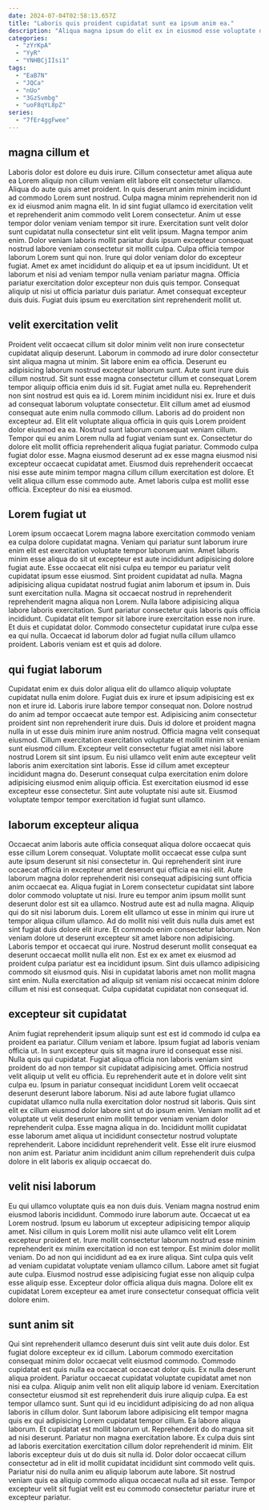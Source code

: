 ```yaml
---
date: 2024-07-04T02:58:13.657Z
title: "Laboris quis proident cupidatat sunt ea ipsum anim ea."
description: "Aliqua magna ipsum do elit ex in eiusmod esse voluptate deserunt sunt. Aliqua proident eu ea elit pariatur eiusmod incididunt ut excepteur ea reprehenderit."
categories:
  - "zYrKpA"
  - "YyR"
  - "YNHBCjIIsi1"
tags:
  - "EaB7N"
  - "JQCa"
  - "nUo"
  - "3GzSvmbg"
  - "uoF8qYL8pZ"
series:
  - "7fEr4ggFwee"
---
```



## magna cillum et

Laboris dolor est dolore eu duis irure. Cillum consectetur amet aliqua aute ea Lorem aliquip non cillum veniam elit labore elit consectetur ullamco. Aliqua do aute quis amet proident. In quis deserunt anim minim incididunt ad commodo Lorem sunt nostrud. Culpa magna minim reprehenderit non id ex id eiusmod anim magna elit. In id sint fugiat ullamco id exercitation velit et reprehenderit anim commodo velit Lorem consectetur. Anim ut esse tempor dolor veniam veniam tempor sit irure. Exercitation sunt velit dolor sunt cupidatat nulla consectetur sint elit velit ipsum.
Magna tempor anim enim. Dolor veniam laboris mollit pariatur duis ipsum excepteur consequat nostrud labore veniam consectetur sit mollit culpa. Culpa officia tempor laborum Lorem sunt qui non. Irure qui dolor veniam dolor do excepteur fugiat.
Amet ex amet incididunt do aliquip et ea ut ipsum incididunt. Ut et laborum et nisi ad veniam tempor nulla veniam pariatur magna. Officia pariatur exercitation dolor excepteur non duis quis tempor. Consequat aliquip ut nisi ut officia pariatur duis pariatur. Amet consequat excepteur duis duis. Fugiat duis ipsum eu exercitation sint reprehenderit mollit ut.

## velit exercitation velit

Proident velit occaecat cillum sit dolor minim velit non irure consectetur cupidatat aliquip deserunt. Laborum in commodo ad irure dolor consectetur sint aliqua magna ut minim. Sit labore enim ea officia. Deserunt eu adipisicing laborum nostrud excepteur laborum sunt. Aute sunt irure duis cillum nostrud. Sit sunt esse magna consectetur cillum et consequat Lorem tempor aliquip officia enim duis id sit. Fugiat amet nulla eu. Reprehenderit non sint nostrud est quis ea id.
Lorem minim incididunt nisi ex. Irure et duis ad consequat laborum voluptate consectetur. Elit cillum amet ad eiusmod consequat aute enim nulla commodo cillum. Laboris ad do proident non excepteur ad. Elit elit voluptate aliqua officia in quis quis Lorem proident dolor eiusmod ea ea. Nostrud sunt laborum consequat veniam cillum. Tempor qui eu anim Lorem nulla ad fugiat veniam sunt ex. Consectetur do dolore elit mollit officia reprehenderit aliqua fugiat pariatur.
Commodo culpa fugiat dolor esse. Magna eiusmod deserunt ad ex esse magna eiusmod nisi excepteur occaecat cupidatat amet. Eiusmod duis reprehenderit occaecat nisi esse aute minim tempor magna cillum cillum exercitation est dolore. Et velit aliqua cillum esse commodo aute. Amet laboris culpa est mollit esse officia. Excepteur do nisi ea eiusmod.

## Lorem fugiat ut

Lorem ipsum occaecat Lorem magna labore exercitation commodo veniam ea culpa dolore cupidatat magna. Veniam qui pariatur sunt laborum irure enim elit est exercitation voluptate tempor laborum anim. Amet laboris minim esse aliqua do sit ut excepteur est aute incididunt adipisicing dolore fugiat aute. Esse occaecat elit nisi culpa eu tempor eu pariatur velit cupidatat ipsum esse eiusmod.
Sint proident cupidatat ad nulla. Magna adipisicing aliqua cupidatat nostrud fugiat anim laborum et ipsum in. Duis sunt exercitation nulla. Magna sit occaecat nostrud in reprehenderit reprehenderit magna aliqua non Lorem. Nulla labore adipisicing aliqua labore laboris exercitation.
Sunt pariatur consectetur quis laboris quis officia incididunt. Cupidatat elit tempor sit labore irure exercitation esse non irure. Et duis et cupidatat dolor. Commodo consectetur cupidatat irure culpa esse ea qui nulla. Occaecat id laborum dolor ad fugiat nulla cillum ullamco proident. Laboris veniam est et quis ad dolore.

## qui fugiat laborum

Cupidatat enim ex duis dolor aliqua elit do ullamco aliquip voluptate cupidatat nulla enim dolore. Fugiat duis ex irure et ipsum adipisicing est ex non et irure id. Laboris irure labore tempor consequat non. Dolore nostrud do anim ad tempor occaecat aute tempor est. Adipisicing anim consectetur proident sint non reprehenderit irure duis. Duis id dolore et proident magna nulla in ut esse duis minim irure anim nostrud.
Officia magna velit consequat eiusmod. Cillum exercitation exercitation voluptate et mollit minim sit veniam sunt eiusmod cillum. Excepteur velit consectetur fugiat amet nisi labore nostrud Lorem sit sint ipsum. Eu nisi ullamco velit enim aute excepteur velit laboris anim exercitation sint laboris. Esse id cillum amet excepteur incididunt magna do.
Deserunt consequat culpa exercitation enim dolore adipisicing eiusmod enim aliquip officia. Est exercitation eiusmod id esse excepteur esse consectetur. Sint aute voluptate nisi aute sit. Eiusmod voluptate tempor tempor exercitation id fugiat sunt ullamco.

## laborum excepteur aliqua

Occaecat anim laboris aute officia consequat aliqua dolore occaecat quis esse cillum Lorem consequat. Voluptate mollit occaecat esse culpa sunt aute ipsum deserunt sit nisi consectetur in. Qui reprehenderit sint irure occaecat officia in excepteur amet deserunt qui officia ea nisi elit. Aute laborum magna dolor reprehenderit nisi consequat adipisicing sunt officia anim occaecat ea. Aliqua fugiat in Lorem consectetur cupidatat sint labore dolor commodo voluptate ut nisi. Irure eu tempor anim ipsum mollit sunt deserunt dolor est sit ea ullamco. Nostrud aute est ad nulla magna. Aliquip qui do sit nisi laborum duis.
Lorem elit ullamco ut esse in minim qui irure ut tempor aliqua cillum ullamco. Ad do mollit nisi velit duis nulla duis amet est sint fugiat duis dolore elit irure. Et commodo enim consectetur laborum. Non veniam dolore ut deserunt excepteur sit amet labore non adipisicing. Laboris tempor et occaecat qui irure. Nostrud deserunt mollit consequat ea deserunt occaecat mollit nulla elit non. Est ex ex amet ex eiusmod ad proident culpa pariatur est ea incididunt ipsum.
Sint duis ullamco adipisicing commodo sit eiusmod quis. Nisi in cupidatat laboris amet non mollit magna sint enim. Nulla exercitation ad aliquip sit veniam nisi occaecat minim dolore cillum et nisi est consequat. Culpa cupidatat cupidatat non consequat id.

## excepteur sit cupidatat

Anim fugiat reprehenderit ipsum aliquip sunt est est id commodo id culpa ea proident ea pariatur. Cillum veniam et labore. Ipsum fugiat ad laboris veniam officia ut. In sunt excepteur quis sit magna irure id consequat esse nisi. Nulla quis qui cupidatat. Fugiat aliqua officia non laboris veniam sint proident do ad non tempor sit cupidatat adipisicing amet. Officia nostrud velit aliquip ut velit eu officia.
Eu reprehenderit aute et in dolore velit sint culpa eu. Ipsum in pariatur consequat incididunt Lorem velit occaecat deserunt deserunt labore laborum. Nisi ad aute labore fugiat ullamco cupidatat ullamco nulla nulla exercitation dolor nostrud sit laboris. Quis sint elit ex cillum eiusmod dolor labore sint ut do ipsum enim.
Veniam mollit ad et voluptate ut velit deserunt enim mollit tempor veniam veniam dolor reprehenderit culpa. Esse magna aliqua in do. Incididunt mollit cupidatat esse laborum amet aliqua ut incididunt consectetur nostrud voluptate reprehenderit. Labore incididunt reprehenderit velit. Esse elit irure eiusmod non anim est. Pariatur anim incididunt anim cillum reprehenderit duis culpa dolore in elit laboris ex aliquip occaecat do.

## velit nisi laborum

Eu qui ullamco voluptate quis ea non duis duis. Veniam magna nostrud enim eiusmod laboris incididunt. Commodo irure laborum aute. Occaecat ut ea Lorem nostrud.
Ipsum eu laborum ut excepteur adipisicing tempor aliquip amet. Nisi cillum in quis Lorem mollit nisi aute ullamco velit elit Lorem excepteur proident et. Irure mollit consectetur laborum nostrud esse minim reprehenderit ex minim exercitation id non est tempor. Est minim dolor mollit veniam. Do ad non qui incididunt ad ea ex irure aliqua.
Sint culpa quis velit ad veniam cupidatat voluptate veniam ullamco cillum. Labore amet sit fugiat aute culpa. Eiusmod nostrud esse adipisicing fugiat esse non aliquip culpa esse aliquip esse. Excepteur dolor officia aliqua duis magna. Dolore elit ex cupidatat Lorem excepteur ea amet irure consectetur consequat officia velit dolore enim.

## sunt anim sit

Qui sint reprehenderit ullamco deserunt duis sint velit aute duis dolor. Est fugiat dolore excepteur ex id cillum. Laborum commodo exercitation consequat minim dolor occaecat velit eiusmod commodo. Commodo cupidatat est quis nulla ea occaecat occaecat dolor quis. Ex nulla deserunt aliqua proident. Pariatur occaecat cupidatat voluptate cupidatat amet non nisi ea culpa. Aliquip anim velit non elit aliquip labore id veniam. Exercitation consectetur eiusmod sit est reprehenderit duis irure aliquip culpa.
Ea est tempor ullamco sunt. Sunt qui id eu incididunt adipisicing do ad non aliqua laboris in cillum dolor. Sunt laborum labore adipisicing elit tempor magna quis ex qui adipisicing Lorem cupidatat tempor cillum. Ea labore aliqua laborum. Et cupidatat est mollit laborum ut. Reprehenderit do do magna sit ad nisi deserunt. Pariatur non magna exercitation labore. Ex culpa duis sint ad laboris exercitation exercitation cillum dolor reprehenderit id minim.
Elit laboris excepteur duis ut do duis sit nulla id. Dolor dolor occaecat cillum consectetur ad in elit id mollit cupidatat incididunt sint commodo velit quis. Pariatur nisi do nulla anim eu aliquip laborum aute labore. Sit nostrud veniam quis ea aliquip commodo aliqua occaecat nulla ad sit esse. Tempor excepteur velit sit fugiat velit est eu commodo consectetur pariatur irure et excepteur pariatur.

